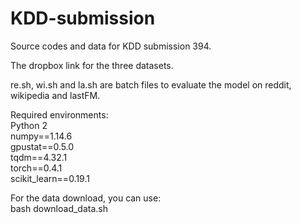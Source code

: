 # KDD-submission
Source codes and data for KDD submission 394.
  
The dropbox link for the three datasets.  
  
re.sh, wi.sh and la.sh are batch files to evaluate the model on reddit, wikipedia and lastFM.  

Required environments:  
Python 2  
numpy==1.14.6  
gpustat==0.5.0  
tqdm==4.32.1  
torch==0.4.1  
scikit_learn==0.19.1  

For the data download, you can use:  
bash download_data.sh

